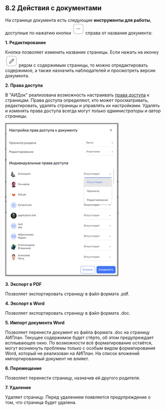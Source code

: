 ## 8.2 Действия с документами 

На странице документа есть следующие **инструменты для работы**, доступные по нажатию кнопки ![aidoc_actions](/imgs/aidoc_actions.jpg) справа от названия документа:

**1. Редактирование** 

Кнопка позволяет изменить название страницы. Если нажать на иконку ![aidoc_edit](/imgs/aidoc_edit.jpg) рядом с содержимым страницы, то можно отредактировать содержимое, а также назначить наблюдателей и просмотреть версии документа.

**2. Права доступа**

В "АИДок" реализована возможность настраивать [права доступа](9_roles/9.2_access.md) к страницам. Права доступа определяют, кто может просматривать, редактировать, удалять страницы и управлять их настройками. Удалять и изменять права доступа всегда могут *только администраторы и автор страницы*. 

![aidoc_rights](/imgs/aidoc_rights.jpg)

**3. Экспорт в PDF**

Позволяет экспортировать страницу в файл формата .pdf.

**4. Экспорт в Word**

Позволяет экспортировать страницу в файл формата .doc.

**5. Импорт документа Word**

Позволяет перенести документ из файла формата .doc на страницу АИПлан. Текущее содержимое будет стёрто, об этом предупреждает всплывающее окно. По возможности всё форматирование остаётся, могут возникнуть проблемы только с особым видом форматирования Word, который не реализован на АИПлан. На список вложений импортированный документ не влияет.

**6. Перемещение**

Позволяет перенести страницу, назначив ей другого родителя.

**7. Удаление**

Удаляет страницу. Перед удалением появляется предупреждение о том, что страница будет удалена.